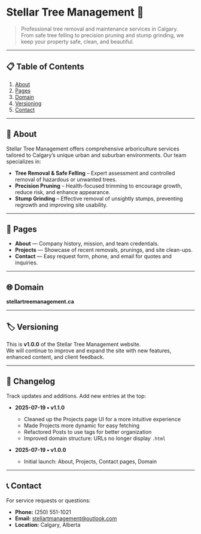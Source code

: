 # Stellar Tree Management 🌲

> Professional tree removal and maintenance services in Calgary.  
> From safe tree felling to precision pruning and stump grinding, we keep your property safe, clean, and beautiful.

---

## 📋 Table of Contents

1. [About](#about)  
2. [Pages](#pages)  
3. [Domain](#domain)  
4. [Versioning](#versioning)  
5. [Contact](#contact)  

---

## 🔎 About

Stellar Tree Management offers comprehensive arboriculture services tailored to Calgary’s unique urban and suburban environments. Our team specializes in:

- **Tree Removal & Safe Felling** – Expert assessment and controlled removal of hazardous or unwanted trees.  
- **Precision Pruning** – Health-focused trimming to encourage growth, reduce risk, and enhance appearance.  
- **Stump Grinding** – Effective removal of unsightly stumps, preventing regrowth and improving site usability.  

---

## 📂 Pages

- **About** — Company history, mission, and team credentials.  
- **Projects** — Showcase of recent removals, prunings, and site clean-ups.  
- **Contact** — Easy request form, phone, and email for quotes and inquiries.  

---

## 🌐 Domain

**stellartreemanagement.ca**

---

## 🏷 Versioning

This is **v1.0.0** of the Stellar Tree Management website.  
We will continue to improve and expand the site with new features, enhanced content, and client feedback.

---

## 🔄 Changelog

Track updates and additions. Add new entries at the top:


- **2025-07-19 • v1.1.0**  
  - Cleaned up the Projects page UI for a more intuitive experience  
  - Made Projects more dynamic for easy fetching
  - Refactored Posts to use tags for better organization  
  - Improved domain structure: URLs no longer display `.html`

- **2025-07-19 • v1.0.0**  
  - Initial launch: About, Projects, Contact pages, Domain

---

## 📞 Contact

For service requests or questions:  
- **Phone:** (250) 551-1021 
- **Email:** stellartmanagement@outlook.com 
- **Location:** Calgary, Alberta  

